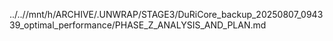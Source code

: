 ../..//mnt/h/ARCHIVE/.UNWRAP/STAGE3/DuRiCore_backup_20250807_094339_optimal_performance/PHASE_Z_ANALYSIS_AND_PLAN.md